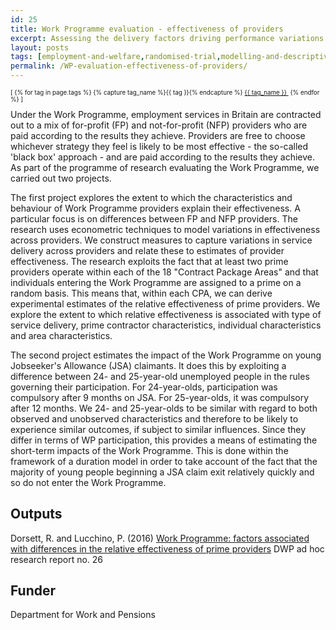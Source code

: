 ```yaml
---
id: 25
title: Work Programme evaluation - effectiveness of providers
excerpt: Assessing the delivery factors driving performance variations across Work Programme providers, and its effect on young people
layout: posts
tags: [employment-and-welfare,randomised-trial,modelling-and-descriptives]
permalink: /WP-evaluation-effectiveness-of-providers/
---
```

<div>
  <p style="font-size:.7em;">
    [
    {% for tag in page.tags %}
      {% capture tag_name %}{{ tag }}{% endcapture %}
      <a href="/{{ tag_name }}"><nobr>{{ tag_name }}</nobr>&nbsp;</a>
    {% endfor %}
    ]
  </p>
</div>
Under the Work Programme, employment services in Britain are contracted out to a mix of for-profit (FP) and not-for-profit (NFP) providers who are paid according to the results they achieve. Providers are free to choose whichever strategy they feel is likely to be most effective - the so-called 'black box' approach - and are paid according to the results they achieve. As part of the programme of research evaluating the Work Programme, we carried out two projects. 

The first project explores the extent to which the characteristics and behaviour of Work Programme providers explain their effectiveness. A particular focus is on differences between FP and NFP providers.  The research uses econometric techniques to model variations in effectiveness across providers.  We construct measures to capture variations in service delivery across providers and relate these to estimates of provider effectiveness.  The research exploits the fact that at least two prime providers operate within each of the 18 "Contract Package Areas" and that individuals entering the Work Programme are assigned to a prime on a random basis.  This means that, within each CPA, we can derive experimental estimates of the relative effectiveness of prime providers.  We explore the extent to which relative effectiveness is associated with type of service delivery, prime contractor characteristics, individual characteristics and area characteristics. 

The second project estimates the impact of the Work Programme on young Jobseeker's Allowance (JSA) claimants.  It does this by exploiting a difference between 24- and 25-year-old unemployed people in the rules governing their participation.  For 24-year-olds, participation was compulsory after 9 months on JSA.  For 25-year-olds, it was compulsory after 12 months.  We 24- and 25-year-olds to be similar with regard to both observed and unobserved characteristics and therefore to be likely to experience similar outcomes, if subject to similar influences.  Since they differ in terms of WP participation, this provides a means of estimating the short-term impacts of the Work Programme.  This is done within the framework of a duration model in order to take account of the fact that the majority of young people beginning a JSA claim exit relatively quickly and so do not enter the Work Programme. 
## Outputs
Dorsett, R. and Lucchino, P. (2016) [Work Programme: factors associated with differences in the relative effectiveness of prime providers]( https://www.gov.uk/government/publications/work-programme-factors-associated-with-differences-in-the-relative-effectiveness-of-prime-providers) DWP ad hoc research report no. 26

## Funder
Department for Work and Pensions
